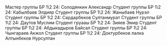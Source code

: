 Мастер группы БР 1\2 24: Солодянкин Александр
Студент группы БР 1\2 24: Кабылбаев Элдияр
Студент группы БР 1\2 24: Жаныбаев Нурэл
Студент группы БР 1\2 24: Сардарбеков Султанмурат
Студент группы БР 1\2 24: Даутов Муслим
Студент груааы БР 1\2 24: Зияев Эмир
Студент группы БР 1\2 24: Абдыкадыров Байсал
Студент группы БР 1\2 24: Чынгараев Акжол
Студент группы БР 1\2 24: Доктурбеков лалка
Алтынбеков Нурсултан